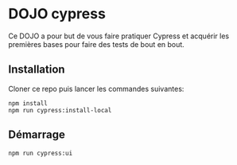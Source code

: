 # DOJO cypress
Ce DOJO a pour but de vous faire pratiquer Cypress et acquérir les premières bases pour faire des tests de bout en bout.

## Installation
Cloner ce repo puis lancer les commandes suivantes:

```
npm install
npm run cypress:install-local
```

## Démarrage
```
npm run cypress:ui
```
